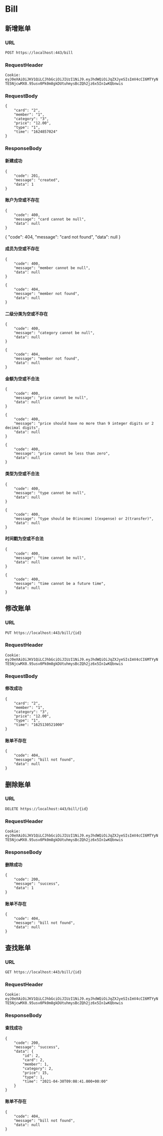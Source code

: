 # Bill

## 新增账单

### URL

`POST https://localhost:443/bill`

### RequestHeader

`Cookie: eyJ0eXAiOiJKV1QiLCJhbGciOiJIUzI1NiJ9.eyJhdWQiOiJqZXJyeSIsImV4cCI6MTYyNTE5NjcwMX0.95usv0Pk0m8gkDUtuhmysBcZQh2jz6x5In1wKQbnwis`

### RequestBody

```
{
    "card": "2",
    "member": "1",
    "category": "3",
    "price": "12.00",
    "type": "1",
    "time": "1624857024"
}
```

### ResponseBody

#### 新建成功

```
{
    "code": 201,
    "message": "created",
    "data": 1
}
```

#### 账户为空或不存在

```
{
    "code": 400,
    "message": "card cannot be null",
    "data": null
}
```

{
    "code": 404,
    "message": "card not found",
    "data": null
}

#### 成员为空或不存在

```
{
    "code": 400,
    "message": "member cannot be null",
    "data": null
}
```

```
{
    "code": 404,
    "message": "member not found",
    "data": null
}
```

#### 二级分类为空或不存在

```
{
    "code": 400,
    "message": "category cannot be null",
    "data": null
}
```

```
{
    "code": 404,
    "message": "member not found",
    "data": null
}
```

#### 金额为空或不合法

```
{
    "code": 400,
    "message": "price cannot be null",
    "data": null
}
```

```
{
    "code": 400,
    "message": "price should have no more than 9 integer digits or 2 decimal digits",
    "data": null
}
```

```
{
    "code": 400,
    "message": "price cannot be less than zero",
    "data": null
}
```

#### 类型为空或不合法

```
{
    "code": 400,
    "message": "type cannot be null",
    "data": null
}
```

```
{
    "code": 400,
    "message": "type should be 0(income) 1(expense) or 2(transfer)",
    "data": null
}
```

#### 时间戳为空或不合法

```
{
    "code": 400,
    "message": "time cannot be null",
    "data": null
}
```

```
{
    "code": 400,
    "message": "time cannot be a future time",
    "data": null
}
```

## 修改账单

### URL

`PUT https://localhost:443/bill/{id}`

### RequestHeader

`Cookie: eyJ0eXAiOiJKV1QiLCJhbGciOiJIUzI1NiJ9.eyJhdWQiOiJqZXJyeSIsImV4cCI6MTYyNTE5NjcwMX0.95usv0Pk0m8gkDUtuhmysBcZQh2jz6x5In1wKQbnwis`

### RequestBody

#### 修改成功

```
{
    "card": "2",
    "member": "1",
    "category": "3",
    "price": "12.00",
    "type": "1",
    "time": "1625130521000"
}
```

#### 账单不存在

```
{
    "code": 404,
    "message": "bill not found",
    "data": null
}
```

## 删除账单

### URL

`DELETE https://localhost:443/bill/{id}`

### RequestHeader

`Cookie: eyJ0eXAiOiJKV1QiLCJhbGciOiJIUzI1NiJ9.eyJhdWQiOiJqZXJyeSIsImV4cCI6MTYyNTE5NjcwMX0.95usv0Pk0m8gkDUtuhmysBcZQh2jz6x5In1wKQbnwis`

### ResponseBody

#### 删除成功

```
{
    "code": 200,
    "message": "success",
    "data": 1
}
```

#### 账单不存在

```
{
    "code": 404,
    "message": "bill not found",
    "data": null
}
```

## 查找账单

### URL

`GET https://localhost:443/bill/{id}`

### RequestHeader

`Cookie: eyJ0eXAiOiJKV1QiLCJhbGciOiJIUzI1NiJ9.eyJhdWQiOiJqZXJyeSIsImV4cCI6MTYyNTE5NjcwMX0.95usv0Pk0m8gkDUtuhmysBcZQh2jz6x5In1wKQbnwis`

### ResponseBody

#### 查找成功

```
{
    "code": 200,
    "message": "success",
    "data": {
        "id": 2,
        "card": 2,
        "member": 1,
        "category": 2,
        "price": 15,
        "type": 1,
        "time": "2021-04-30T09:08:41.000+00:00"
    }
}
```

#### 账单不存在

```
{
    "code": 404,
    "message": "bill not found",
    "data": null
}
```